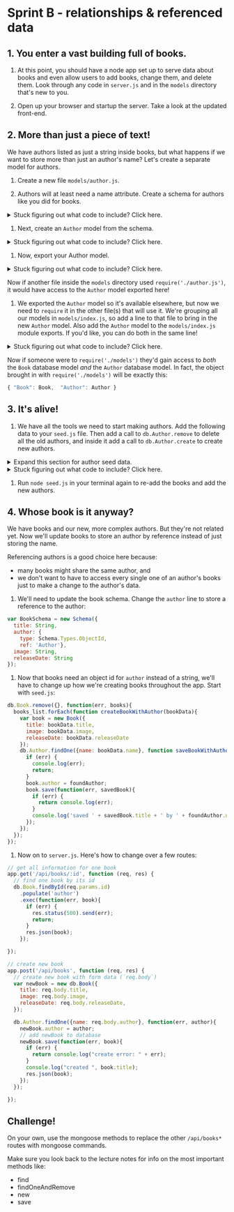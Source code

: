 # Sprint B - relationships & referenced data

## 1. You enter a vast building full of books.

1. At this point, you should have a node app set up to serve data about books and even allow users to add books, change them, and delete them. Look through any code in `server.js` and in the `models` directory that's new to you.

1. Open up your browser and startup the server.  Take a look at the updated front-end.

## 2. More than just a piece of text!

We have authors listed as just a string inside books, but what happens if we want to store more than just an author's name?  Let's create a separate model for authors.  


1. Create a new file `models/author.js`.

1. Authors will at least need a name attribute.  Create a schema for authors like you did for books.

  <details><summary>Stuck figuring out what code to include? Click here.</summary>

    ```js
    var mongoose = require('mongoose');
    var Schema = mongoose.Schema;

    var AuthorSchema = new Schema({
         name: String,
        // you should fill the rest of this in
     });
    ```
  </details>


1. Next, create an `Author` model from the schema.  

  <details><summary>Stuck figuring out what code to include? Click here.</summary>

    ```js
    var Author = mongoose.model('Author', AuthorSchema);
    ```

  </details>



1. Now, export your Author model.

  <details><summary>Stuck figuring out what code to include? Click here.</summary>

  ```js
  module.exports = Author;
  ```

  </details>

  Now if another file inside the `models` directory used `require('./author.js')`, it would have access to the `Author` model exported here!

1. We exported the `Author` model so it's available elsewhere, but now we need to `require` it in the other file(s) that will use it.  We're grouping all our models in `models/index.js`, so add a line to that file to bring in the new `Author` model.  Also add the `Author` model to the `models/index.js` module exports. If you'd like, you can do both in the same line!

  <details><summary>Stuck figuring out what code to include? Click here.</summary>

  ```js
  module.exports.Author = require("./author.js");
  ```

  </details>


  Now if someone were to `require('./models')` they'd gain access to _both_ the `Book` database model _and_ the `Author` database model.  In fact, the object brought in with `require('./models')` will be exactly this:

  ```js
  { "Book": Book,  "Author": Author }
  ```

## 3. It's alive!

1. We have all the tools we need to start making authors.  Add the following data to your `seed.js` file. Then add a call to `db.Author.remove` to delete all the old authors, and inside it add a call to `db.Author.create` to create new authors.

  <details><summary>Expand this section for author seed data.</summary>

  ```js
  var authors_list = [
    {
      name: "Harper Lee"
    },
    {
      name: "F Scott Fitzgerald"
    },
    {
      name: "Victor Hugo"
    },
    {
      name: "Jules Verne"
    },
    {
      name: "Sheryl Sandberg"
    },
    {
      name: "Tim Ferriss"
    },
    {
      name: "John Steinbeck"
    },
    {
      name: "William Shakespeare"
    }
  ];

  ```
  </details>

  <details><summary>Stuck figuring out what code to include? Click here.</summary>

  ```js
  db.Author.remove({}, function(err, authors) {
    db.Author.create(authors_list, function(err, authors){
      if (err) {
        console.log(err);
        return;
      }
      console.log("created", authors.length, "authors");
      process.exit();
    });
  });
  ```

  </details>

1. Run `node seed.js` in your terminal again to re-add the books and add the new authors.


## 4. Whose book is it anyway?

We have books and our new, more complex authors.  But they're not related yet. Now we'll update books to store an author by reference instead of just storing the name.

Referencing authors is a good choice here because:
  * many books might share the same author, and   
  * we don't want to have to access every single one of an author's books just to make a change to the author's data.  


1. We'll need to update the book schema. Change the `author` line to store a reference to the author:

  ```js
  var BookSchema = new Schema({
    title: String,
    author: {
      type: Schema.Types.ObjectId,
      ref: 'Author'},
    image: String,
    releaseDate: String
  });
  ```

1. Now that books need an object id for `author` instead of a string, we'll have to change up how we're creating books throughout the app.  Start with `seed.js`:

  ```js
  db.Book.remove({}, function(err, books){
    books_list.forEach(function createBookWithAuthor(bookData){
      var book = new Book({
        title: bookData.title,
        image: bookData.image,
        releaseDate: bookData.releaseDate
      });
      db.Author.findOne({name: bookData.name}, function saveBookWithAuthor(err, foundAuthor){
        if (err) {
          console.log(err);
          return;
        }
        book.author = foundAuthor;
        book.save(function(err, savedBook){
          if (err) {
            return console.log(err);
          }
          console.log('saved ' + savedBook.title + ' by ' + foundAuthor.name);
        });
      });
    });
  });
  ```

1. Now on to `server.js`. Here's how to change over a few routes:

  ```js
  // get all information for one book
  app.get('/api/books/:id', function (req, res) {
    // find one book by its id
    db.Book.findById(req.params.id)
      .populate('author')
      .exec(function(err, book){
        if (err) {
          res.status(500).send(err);
          return;
        }
        res.json(book);
      });

  });

  // create new book
  app.post('/api/books', function (req, res) {
    // create new book with form data (`req.body`)
    var newBook = new db.Book({
      title: req.body.title,
      image: req.body.image,
      releaseDate: req.body.releaseDate,
    });

    db.Author.findOne({name: req.body.author}, function(err, author){
      newBook.author = author;
      // add newBook to database
      newBook.save(function(err, book){
        if (err) { 
          return console.log("create error: " + err);
        }
        console.log("created ", book.title);
        res.json(book);
      });
    });

  });
  ```


## Challenge!

On your own, use the mongoose methods to replace the other `/api/books*` routes with mongoose commands.

Make sure you look back to the lecture notes for info on the most important methods like:
* find
* findOneAndRemove
* new
* save
